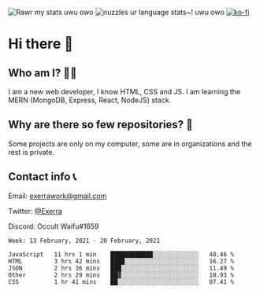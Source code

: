 ![Rawr my stats uwu owo](https://github-readme-stats.vercel.app/api?username=Exerra&show_icons=true&theme=buefy)
![nuzzles ur language stats~! uwu owo](https://github-readme-stats.vercel.app/api/top-langs/?username=Exerra&layout=compact)
[![ko-fi](https://www.ko-fi.com/img/githubbutton_sm.svg)](https://ko-fi.com/X8X130H96)
# Hi there 👋
## Who am I? 🙋‍♀️
I am a new web developer, I know HTML, CSS and JS. I am learning the MERN (MongoDB, Express, React, NodeJS) stack.
## Why are there so few repositories? 🤔
Some projects are only on my computer, some are in organizations and the rest is private.
## Contact info 📞
Email: [exerrawork@gmail.com](mailto:exerrawork@gmail.com)

Twitter: [@Exerra](https://twitter.com/exerra)

Discord: Occult Waifu#1659

<!--START_SECTION:waka-->
```text
Week: 13 February, 2021 - 20 February, 2021

JavaScript   11 hrs 1 min    ████████████░░░░░░░░░░░░░   48.46 % 
HTML         3 hrs 42 mins   ████░░░░░░░░░░░░░░░░░░░░░   16.27 % 
JSON         2 hrs 36 mins   ███░░░░░░░░░░░░░░░░░░░░░░   11.49 % 
Other        2 hrs 29 mins   ██▓░░░░░░░░░░░░░░░░░░░░░░   10.93 % 
CSS          1 hr 41 mins    ██░░░░░░░░░░░░░░░░░░░░░░░   07.41 % 
```
<!--END_SECTION:waka-->

